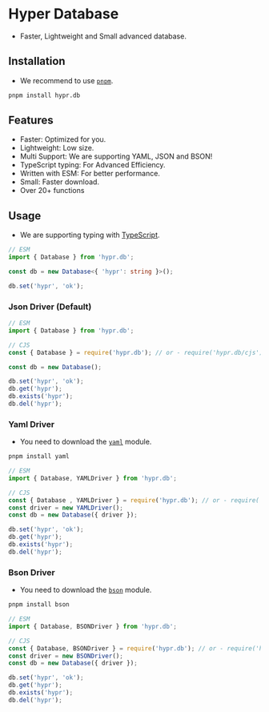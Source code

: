 # Hyper Database

- Faster, Lightweight and Small advanced database.

## Installation

- We recommend to use [`pnpm`](https://npmjs.com/pnpm).

```bash
pnpm install hypr.db
```

## Features

- Faster: Optimized for you.
- Lightweight: Low size.
- Multi Support: We are supporting YAML, JSON and BSON!
- TypeScript typing: For Advanced Efficiency.
- Written with ESM: For better performance.
- Small: Faster download.
- Over 20+ functions

## Usage

- We are supporting typing with [TypeScript](https://typescriptlang.org).

```ts
// ESM
import { Database } from 'hypr.db';

const db = new Database<{ 'hypr': string }>();

db.set('hypr', 'ok');
```

### Json Driver (Default)

```js
// ESM
import { Database } from 'hypr.db';

// CJS
const { Database } = require('hypr.db'); // or - require('hypr.db/cjs');

const db = new Database();

db.set('hypr', 'ok');
db.get('hypr');
db.exists('hypr');
db.del('hypr');
```

### Yaml Driver

- You need to download the [`yaml`](https://npmjs.com/yaml) module.

```bash
pnpm install yaml
```

```js
// ESM
import { Database, YAMLDriver } from 'hypr.db';

// CJS
const { Database , YAMLDriver } = require('hypr.db'); // or - require('hypr.db/cjs');
const driver = new YAMLDriver();
const db = new Database({ driver });

db.set('hypr', 'ok');
db.get('hypr');
db.exists('hypr');
db.del('hypr');
```

### Bson Driver

- You need to download the [`bson`](https://npmjs.com/bson) module.

```bash
pnpm install bson
```

```js
// ESM
import { Database, BSONDriver } from 'hypr.db';

// CJS
const { Database, BSONDriver } = require('hypr.db'); // or - require('hypr.db/cjs');
const driver = new BSONDriver();
const db = new Database({ driver });

db.set('hypr', 'ok');
db.get('hypr');
db.exists('hypr');
db.del('hypr');
```
